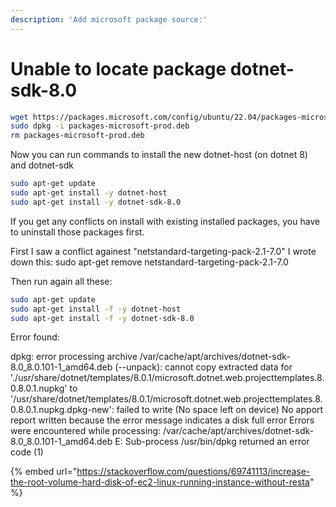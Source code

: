 ```yaml
---
description: 'Add microsoft package source:'
---
```


# Unable to locate package dotnet-sdk-8.0

```bash
wget https://packages.microsoft.com/config/ubuntu/22.04/packages-microsoft-prod.deb -O packages-microsoft-prod.deb
sudo dpkg -i packages-microsoft-prod.deb
rm packages-microsoft-prod.deb
```

Now you can run commands to install the new dotnet-host (on dotnet 8) and dotnet-sdk

```bash
sudo apt-get update
sudo apt-get install -y dotnet-host
sudo apt-get install -y dotnet-sdk-8.0
```

If you get any conflicts on install with existing installed packages, you have to uninstall those packages first.

First I saw a conflict againest "netstandard-targeting-pack-2.1-7.0" I wrote down this: sudo apt-get remove netstandard-targeting-pack-2.1-7.0

Then run again all these:

```bash
sudo apt-get update 
sudo apt-get install -f -y dotnet-host 
sudo apt-get install -f -y dotnet-sdk-8.0
```

Error found:&#x20;

dpkg: error processing archive /var/cache/apt/archives/dotnet-sdk-8.0\_8.0.101-1\_amd64.deb (--unpack): cannot copy extracted data for './usr/share/dotnet/templates/8.0.1/microsoft.dotnet.web.projecttemplates.8.0.8.0.1.nupkg' to '/usr/share/dotnet/templates/8.0.1/microsoft.dotnet.web.projecttemplates.8.0.8.0.1.nupkg.dpkg-new': failed to write (No space left on device) No apport report written because the error message indicates a disk full error Errors were encountered while processing: /var/cache/apt/archives/dotnet-sdk-8.0\_8.0.101-1\_amd64.deb E: Sub-process /usr/bin/dpkg returned an error code (1)

{% embed url="https://stackoverflow.com/questions/69741113/increase-the-root-volume-hard-disk-of-ec2-linux-running-instance-without-resta" %}

